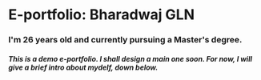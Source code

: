 # E-portfolio: Bharadwaj GLN

### I'm 26 years old and currently pursuing a Master's degree.

##### This is a demo e-portfolio. I shall design a main one soon. For now, I will give a brief intro about mydelf, down below.
